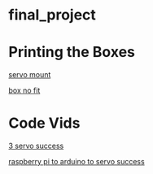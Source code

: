 # final_project

# Printing the Boxes
[servo mount](https://www.youtube.com/watch?v=YtCwzTg-Wek)

[box no fit](https://www.youtube.com/watch?v=iaxFFt6FpS0)


# Code Vids
[3 servo success](https://www.youtube.com/watch?v=TaTb5RKhFxs)

[raspberry pi to arduino to servo success](https://www.youtube.com/watch?v=B6R78sFvO4M)
